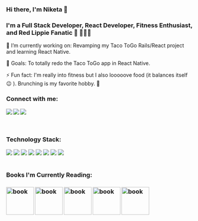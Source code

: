 ### Hi there, I'm Niketa 👋

### I'm a Full Stack Developer, React Developer, Fitness Enthusiast, and Red Lippie Fanatic 💄 💁🏽‍♀️

 🔭  I’m currently working on: Revamping my Taco ToGo Rails/React project and learning React Native.
 
 🥅  Goals: To totally redo the Taco ToGo app in React Native.
 
 ⚡  Fun fact: I'm really into fitness but I also looooove food (it balances itself 😉 ). Brunching is my favorite hobby. 🍾
 
 ### Connect with me:
 [<img src="https://img.shields.io/badge/LinkedIn-0077B5?style=for-the-badge&logo=linkedin&logoColor=white" align="left"/>][LinkedIn] 
 [<img src="https://img.shields.io/badge/Instagram-E4405F?style=for-the-badge&logo=instagram&logoColor=white" align="left"/>][Instagram]
 [<img src="https://img.shields.io/badge/Medium-12100E?style=for-the-badge&logo=medium&logoColor=white" align="left"/>][Medium]
 <br/>
 <br/>
 <br/>
 
 ### Technology Stack:
 <img src="https://img.shields.io/badge/HTML5-E34F26?style=for-the-badge&logo=html5&logoColor=white" /> <img src="https://img.shields.io/badge/CSS3-1572B6?style=for-the-badge&logo=css3&logoColor=white" /> <img src="https://img.shields.io/badge/JavaScript-323330?style=for-the-badge&logo=javascript&logoColor=F7DF1E" />  <img src="https://img.shields.io/badge/Ruby-CC342D?style=for-the-badge&logo=ruby&logoColor=white" /> <img src="https://img.shields.io/badge/Ruby_on_Rails-CC0000?style=for-the-badge&logo=ruby-on-rails&logoColor=white" /> <img src="https://img.shields.io/badge/React-20232A?style=for-the-badge&logo=react&logoColor=61DAFB" />  <img src="https://img.shields.io/badge/React_Router-CA4245?style=for-the-badge&logo=react-router&logoColor=white" /> <img src="https://img.shields.io/badge/MySQL-00000F?style=for-the-badge&logo=mysql&logoColor=white" />
 <br/>
 <br/>
 
 <h3>Books I'm Currently Reading:<h3/>
   <section>
     <img src="https://images-na.ssl-images-amazon.com/images/I/61mIq2iJUXL.jpg" alt="book" align="left" width="75"/>
     <img src="https://images-na.ssl-images-amazon.com/images/I/51V1C2TwTnL._SX322_BO1,204,203,200_.jpg" alt="book" align="left" width="75"/>
     <img src="https://images-na.ssl-images-amazon.com/images/I/41vluQR+72L._SY344_BO1,204,203,200_.jpg" alt="book" align="left" width="75"/>
      <img src="https://m.media-amazon.com/images/I/41GgTltAhZS.jpg" alt="book" align="left" width="75"/>
     <img src="https://images-na.ssl-images-amazon.com/images/I/91p5b0UgbKL.jpg" alt="book" align="left" width="75"/>
   <section/>


<!--
**NiketaJen/niketajen** is a ✨ _special_ ✨ repository because its `README.md` (this file) appears on your GitHub profile.

Here are some ideas to get you started:

- 🔭 I’m currently working on ...
- 🌱 I’m currently learning ...
- 👯 I’m looking to collaborate on ...
- 🤔 I’m looking for help with ...
- 💬 Ask me about ...
- 📫 How to reach me: ...
- ⚡ Fun fact: I'm really into fitness but I also looooove food (it balances itself 😉). Brunching is my favorite hobby. 🍾
-->
[LinkedIn]:https://www.linkedin.com/in/niketajenerette/
[Instagram]:https://www.instagram.com/niketapatris/
[Medium]:https://medium.com/@niketapatris

